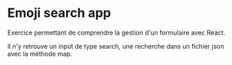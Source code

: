 # Emoji search app

Exercice permettant de comprendre la gestion d'un formulaire avec React.

Il n'y retrouve un input de type search, une recherche dans un fichier json avec la méthode map.
